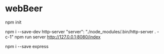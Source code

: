 # webBeer

npm init

npm i --save-dev http-server
    "server": "./node_modules/.bin/http-server . -c-1"
        npm run server
        http://127.0.0.1:8080/index

 <script src="https://cdn.rawgit.com/visionmedia/page.js/master/page.js"></script>

 npm i --save express